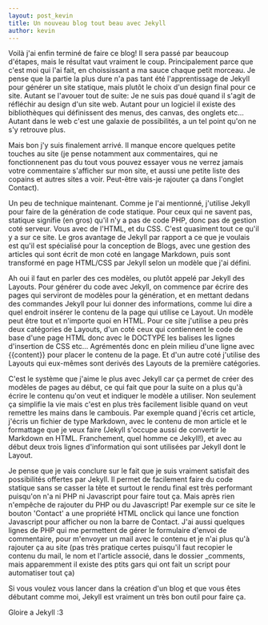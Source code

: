 ```yaml
---
layout: post_kevin
title: Un nouveau blog tout beau avec Jekyll
author: kevin
---
```


Voilà j'ai enfin terminé de faire ce blog! Il sera passé par beaucoup d'étapes, mais le résultat vaut vraiment le coup. Principalement parce que c'est moi qui l'ai fait, en choississant a ma sauce chaque petit morceau. Je pense que la partie la plus dure n'a pas tant été l'apprentissage de Jekyll pour générer un site statique, mais plutôt le choix d'un design final pour ce site. Autant se l'avouer tout de suite: Je ne suis pas doué quand il s'agit de réfléchir au design d'un site web. Autant pour un logiciel il existe des bibliothèques qui définissent des menus, des canvas, des onglets etc... Autant dans le web c'est une galaxie de possibilités, a un tel point qu'on ne s'y retrouve plus.

Mais bon j'y suis finalement arrivé. Il manque encore quelques petite touches au site (je pense notamment aux commentaires, qui ne fonctionnenent pas du tout vous pouvez essayer vous ne verrez jamais votre commentaire s'afficher sur mon site, et aussi une petite liste des copains et autres sites a voir. Peut-être vais-je rajouter ça dans l'onglet Contact).

Un peu de technique maintenant. Comme je l'ai mentionné, j'utilise Jekyll pour faire de la génération de code statique. Pour ceux qui ne savent pas, statique signifie (en gros) qu'il n'y a pas de code PHP, donc pas de gestion coté serveur. Vous avec de l'HTML, et du CSS. C'est quasiment tout ce qu'il y a sur ce site. Le gros avantage de Jekyll par rapport a ce que je voulais est qu'il est spécialisé pour la conception de Blogs, avec une gestion des articles qui sont écrit de mon coté en langage Markdown, puis sont transformé en page HTML/CSS par Jekyll selon un modèle que j'ai défini.

Ah oui il faut en parler des ces modèles, ou plutôt appelé par Jekyll des Layouts. Pour générer du code avec Jekyll, on commence par écrire des pages qui serviront de modèles pour la génération, et en mettant dedans des commandes Jekyll pour lui donner des informations, comme lui dire a quel endroit insérer le contenu de la page qui utilise ce Layout. Un modèle peut être tout et n'importe quoi en HTML. Pour ce site j'utilise a peu près deux catégories de Layouts, d'un coté ceux qui contiennent le code de base d'une page HTML donc avec le DOCTYPE les balises <head> les lignes d'insertion de CSS etc... Agrémentés donc en plein milieu d'une ligne avec {{content}} pour placer le contenu de la page. Et d'un autre coté j'utilise des Layouts qui eux-mêmes sont derivés des Layouts de la première catégories.

C'est le système que j'aime le plus avec Jekyll car ça permet de créer des modèles de pages au début, ce qui fait que pour la suite on a plus qu'à écrire le contenu qu'on veut et indiquer le modèle a utiliser. Non seulement ça simplifie la vie mais c'est en plus très facilement lisible quand on veut remettre les mains dans le cambouis. Par exemple quand j'écris cet article, j'écris un fichier de type Markdown, avec le contenu de mon article et le formattage que je veux faire (Jekyll s'occupe aussi de convertir le Markdown en HTML. Franchement, quel homme ce Jekyll!), et avec au début deux trois lignes d'information qui sont utilisées par Jekyll dont le Layout.

Je pense que je vais conclure sur le fait que je suis vraiment satisfait des possibilités offertes par Jekyll. Il permet de facilement faire du code statique sans se casser la tête et surtout le rendu final est très performant puisqu'on n'a ni PHP ni Javascript pour faire tout ça. Mais après rien n'empêche de rajouter du PHP ou du Javascript! Par exemple sur ce site le bouton 'Contact' a une propriété HTML onclick qui lance une fonction Javascript pour afficher ou non la barre de Contact. J'ai aussi quelques lignes de PHP qui me permettent de gérer le formulaire d'envoi de commentaire, pour m'envoyer un mail avec le contenu et je n'ai plus qu'à rajouter ça au site (pas très pratique certes puisqu'il faut recopier le contenu du mail, le nom et l'article associé, dans le dossier \_comments, mais apparemment il existe des ptits gars qui ont fait un script pour automatiser tout ça)

Si vous voulez vous lancer dans la création d'un blog et que vous êtes débutant comme moi, Jekyll est vraiment un très bon outil pour faire ça.

Gloire a Jekyll :3
